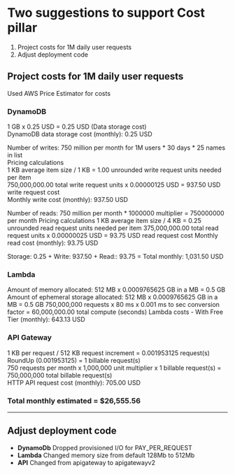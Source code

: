# Two suggestions to support Cost pillar
1) Project costs for 1M daily user requests
2) Adjust deployment code
        
## Project costs for 1M daily user requests
Used AWS Price Estimator for costs

### DynamoDB
1 GB x 0.25 USD = 0.25 USD (Data storage cost)  
DynamoDB data storage cost (monthly): 0.25 USD  

Number of writes: 750 million per month for 1M users * 30 days * 25 names in list  
Pricing calculations  
1 KB average item size / 1 KB = 1.00 unrounded write request units needed per item  
750,000,000.00 total write request units x 0.00000125 USD = 937.50 USD write request cost  
Monthly write cost (monthly): 937.50 USD  

Number of reads: 750 million per month * 1000000 multiplier = 750000000 per month
Pricing calculations
1 KB average item size / 4 KB = 0.25 unrounded read request units needed per item
375,000,000.00 total read request units x 0.00000025 USD = 93.75 USD read request cost
Monthly read cost (monthly): 93.75 USD

Storage: 0.25 + Write: 937.50 + Read:: 93.75 = Total monthly: 1,031.50 USD

### Lambda
Amount of memory allocated: 512 MB x 0.0009765625 GB in a MB = 0.5 GB
Amount of ephemeral storage allocated: 512 MB x 0.0009765625 GB in a MB = 0.5 GB
750,000,000 requests x 80 ms x 0.001 ms to sec conversion factor = 60,000,000.00 total compute (seconds)
Lambda costs - With Free Tier (monthly): 643.13 USD  

### API Gateway
1 KB per request / 512 KB request increment = 0.001953125 request(s)  
RoundUp (0.001953125) = 1 billable request(s)  
750 requests per month x 1,000,000 unit multiplier x 1 billable request(s) = 750,000,000 total billable request(s)  
HTTP API request cost (monthly): 705.00 USD  

###  Total monthly estimated = $26,555.56
---
## Adjust deployment code
- **DynamoDb** Dropped provisioned I/O for PAY_PER_REQUEST
- **Lambda** Changed memory size from default 128Mb to 512Mb
- **API** Changed from apigateway to apigatewayv2
